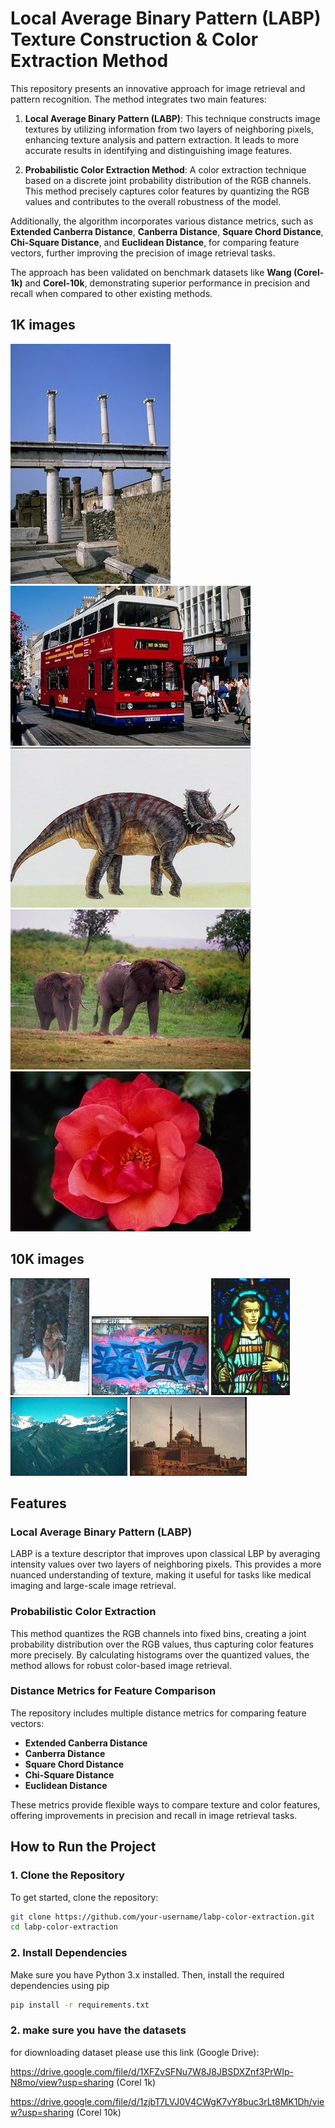 # Local Average Binary Pattern (LABP) Texture Construction & Color Extraction Method

This repository presents an innovative approach for image retrieval and pattern recognition. The method integrates two main features:

1. **Local Average Binary Pattern (LABP)**: This technique constructs image textures by utilizing information from two layers of neighboring pixels, enhancing texture analysis and pattern extraction. It leads to more accurate results in identifying and distinguishing image features.

2. **Probabilistic Color Extraction Method**: A color extraction technique based on a discrete joint probability distribution of the RGB channels. This method precisely captures color features by quantizing the RGB values and contributes to the overall robustness of the model.

Additionally, the algorithm incorporates various distance metrics, such as **Extended Canberra Distance**, **Canberra Distance**, **Square Chord Distance**, **Chi-Square Distance**, and **Euclidean Distance**, for comparing feature vectors, further improving the precision of image retrieval tasks.

The approach has been validated on benchmark datasets like **Wang (Corel-1k)** and **Corel-10k**, demonstrating superior performance in precision and recall when compared to other existing methods.

## 1K images
![1K](images/1K/293.jpg)
![1K](images/1K/302.jpg)
![1K](images/1K/422.jpg)
![1K](images/1K/554.jpg)
![1K](images/1K/630.jpg)

## 10K images
![10K](images/10k/246.jpg)
![10K](images/10k/3827.jpg)
![10K](images/10k/58.jpg)
![10K](images/10k/635.jpg)
![10K](images/10k/883.jpg)

## Features

### Local Average Binary Pattern (LABP)
LABP is a texture descriptor that improves upon classical LBP by averaging intensity values over two layers of neighboring pixels. This provides a more nuanced understanding of texture, making it useful for tasks like medical imaging and large-scale image retrieval.

### Probabilistic Color Extraction
This method quantizes the RGB channels into fixed bins, creating a joint probability distribution over the RGB values, thus capturing color features more precisely. By calculating histograms over the quantized values, the method allows for robust color-based image retrieval.

### Distance Metrics for Feature Comparison
The repository includes multiple distance metrics for comparing feature vectors:
- **Extended Canberra Distance**
- **Canberra Distance**
- **Square Chord Distance**
- **Chi-Square Distance**
- **Euclidean Distance**

These metrics provide flexible ways to compare texture and color features, offering improvements in precision and recall in image retrieval tasks.

## How to Run the Project

### 1. Clone the Repository

To get started, clone the repository:

```bash
git clone https://github.com/your-username/labp-color-extraction.git
cd labp-color-extraction
```
### 2. Install Dependencies
Make sure you have Python 3.x installed. Then, install the required dependencies using pip
```bash
pip install -r requirements.txt
```
### 2. make sure you have the datasets
for diownloading dataset please use this link (Google Drive):


https://drive.google.com/file/d/1XFZvSFNu7W8J8JBSDXZnf3PrWIp-N8mo/view?usp=sharing (Corel 1k)


https://drive.google.com/file/d/1zjbT7LVJ0V4CWgK7vY8buc3rLt8MK1Dh/view?usp=sharing (Corel 10k)


